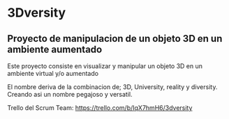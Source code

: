 # 3Dversity
## Proyecto de manipulacion de un objeto 3D en un ambiente aumentado

Este proyecto consiste en visualizar y manipular un objeto 3D en un ambiente virtual y/o aumentado

El nombre deriva de la combinacion de; 3D, University, reality y diversity. Creando asi un nombre pegajoso y versatil.

Trello del Scrum Team: https://trello.com/b/IqX7hmH6/3dversity